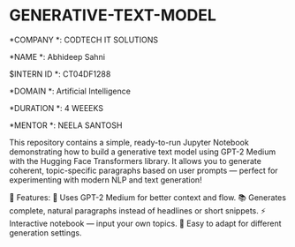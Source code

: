 # GENERATIVE-TEXT-MODEL
*COMPANY *: CODTECH IT SOLUTIONS

*NAME *: Abhideep Sahni

$INTERN ID *: CT04DF1288

*DOMAIN *: Artificial Intelligence

*DURATION *: 4 WEEEKS

*MENTOR *: NEELA SANTOSH

This repository contains a simple, ready-to-run Jupyter Notebook demonstrating how to build a generative text model using GPT-2 Medium with the Hugging Face Transformers library.
It allows you to generate coherent, topic-specific paragraphs based on user prompts — perfect for experimenting with modern NLP and text generation!

🎯 Features:
🧩 Uses GPT-2 Medium for better context and flow.
📚 Generates complete, natural paragraphs instead of headlines or short snippets.
⚡️ Interactive notebook — input your own topics.
🔑 Easy to adapt for different generation settings.
